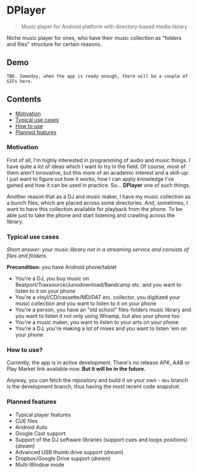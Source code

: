 # DPlayer

> Music player for Android platform with directory-based media library

Niche music player for ones, who have their music collection as "folders and files" structure for
certain reasons.

## Demo

`TBD. Someday, when the app is ready enough, there will be a couple of GIFs here.`

## Contents

- [Motivation](#motivation)
- [Typical use cases](#typical-use-cases)
- [How to use](#how-to-use)
- [Planned features](#planned-features)

### Motivation

First of all, I'm highly interested in programming of audio and music things.
I have quite a lot of ideas which I want to try in the field. Of course, most of them aren't
innovative, but this more of an academic interest and a skill-up: I just want to figure out how it
works, how I can apply knowledge I've gained and how it can be used in practice.
So... **DPlayer** one of such things.

Another reason that as a DJ and music maker, I have my music collection as a bunch files,
which are placed across some directories. And, sometimes, I want to have this collection available
for playback from the phone. To be able just to take the phone and start listening and crawling
across the library.

### Typical use cases

_Short answer: your music library not in a streaming service and consists of files and folders._

**Precondition:** you have Android phone/tablet

* You're a DJ, you buy music on Beatport/Traxsource/Junodownload/Bandcamp etc. and you want to
  listen to it on your phone
* You're a vinyl/CD/cassette/MD/DAT etc. collector, you digitized your music collection and you want
  to listen to it on your phone
* You're a person, you have an "old school" files-folders music library and you want to listen it
  not only using Winamp, but also your phone too
* You're a music maker, you want to listen to your arts on your phone
* You're a DJ, you're making a lot of mixes and you want to listen 'em on your phone

### How to use?

Currently, the app is in active development. There's no release APK, AAB or Play Market link
available now. **But it will be in the future.**

Anyway, you can fetch the repository and build it on your own - `dev` branch is the development
branch, thus having the most recent code snapshot.

### Planned features

* Typical player features
* CUE files
* Android Auto
* Google Cast support
* Support of the DJ software libraries (support cues and loops positions) (_dream_)
* Advanced USB thumb drive support (_dream_)
* Dropbox/Google Drive support (_dream_)
* Multi-Window mode

